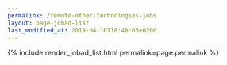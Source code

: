 ```yaml
---
permalink: /remote-other-technologies-jobs
layout: page-jobad-list
last_modified_at: 2019-04-16T18:48:05+0200
---
```

{% include render_jobad_list.html permalink=page.permalink %}
